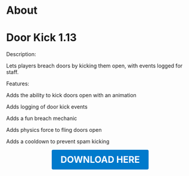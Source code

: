 # About

# Door Kick 1.13

Description:

Lets players breach doors by kicking them open, with events logged for staff.

Features:

Adds the ability to kick doors open with an animation

Adds logging of door kick events

Adds a fun breach mechanic

Adds physics force to fling doors open

Adds a cooldown to prevent spam kicking

<p align="center"><a href="https://github.com/LiliaFramework/Modules/raw/refs/heads/gh-pages/doorkick.zip" style="display:inline-block;padding:12px 24px;font-size:1.5rem;font-weight:bold;text-decoration:none;color:#fff;background-color:#007acc;border-radius:4px;">DOWNLOAD HERE</a></p>